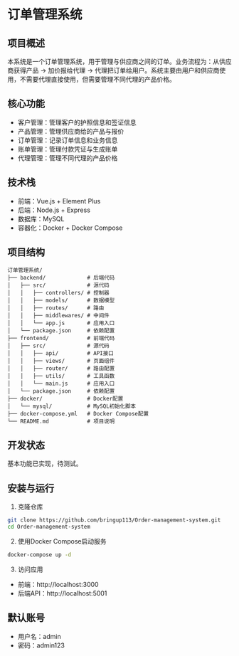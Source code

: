# 订单管理系统

## 项目概述
本系统是一个订单管理系统，用于管理与供应商之间的订单。业务流程为：从供应商获得产品 → 加价报给代理 → 代理把订单给用户。系统主要由用户和供应商使用，不需要代理直接使用，但需要管理不同代理的产品价格。

## 核心功能
- 客户管理：管理客户的护照信息和签证信息
- 产品管理：管理供应商给的产品与报价
- 订单管理：记录订单信息和业务信息
- 账单管理：管理付款凭证与生成账单
- 代理管理：管理不同代理的产品价格

## 技术栈
- 前端：Vue.js + Element Plus
- 后端：Node.js + Express
- 数据库：MySQL
- 容器化：Docker + Docker Compose

## 项目结构
```
订单管理系统/
├── backend/             # 后端代码
│   ├── src/             # 源代码
│   │   ├── controllers/ # 控制器
│   │   ├── models/      # 数据模型
│   │   ├── routes/      # 路由
│   │   ├── middlewares/ # 中间件
│   │   └── app.js       # 应用入口
│   └── package.json     # 依赖配置
├── frontend/            # 前端代码
│   ├── src/             # 源代码
│   │   ├── api/         # API接口
│   │   ├── views/       # 页面组件
│   │   ├── router/      # 路由配置
│   │   ├── utils/       # 工具函数
│   │   └── main.js      # 应用入口
│   └── package.json     # 依赖配置
├── docker/              # Docker配置
│   └── mysql/           # MySQL初始化脚本
├── docker-compose.yml   # Docker Compose配置
└── README.md            # 项目说明
```

## 开发状态
基本功能已实现，待测试。

## 安装与运行
1. 克隆仓库
```bash
git clone https://github.com/bringup113/Order-management-system.git
cd Order-management-system
```

2. 使用Docker Compose启动服务
```bash
docker-compose up -d
```

3. 访问应用
- 前端：http://localhost:3000
- 后端API：http://localhost:5001

## 默认账号
- 用户名：admin
- 密码：admin123 